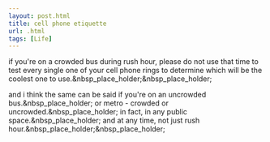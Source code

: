 ```yaml
---
layout: post.html
title: cell phone etiquette
url: .html
tags: [Life]
---
```

if you're on a crowded bus during rush hour, please do not use that time to test every single one of your cell phone rings to determine which will be the coolest one to use.&nbsp_place_holder;&nbsp_place_holder;

and i think the same can be said if you're on an uncrowded bus.&nbsp_place_holder; or metro - crowded or uncrowded.&nbsp_place_holder; in fact, in any public space.&nbsp_place_holder; and at any time, not just rush hour.&nbsp_place_holder;&nbsp_place_holder;
